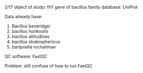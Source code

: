 2/17
object of study: fliY gene of bacillus family
database: UniProt

Data already have:
1) Bacillus beveridgei
2) bacillus horikoshii
3) bacillus altitudines
4) bacillus stratosphericus
5) bartpnella rochalimae

QC software: FastQC

Problem: still confuse of how to run FastQC
